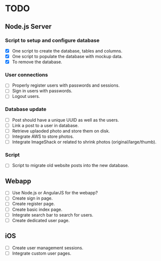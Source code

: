 # TODO

## Node.js Server

### Script to setup and configure database
- [x] One script to create the database, tables and columns.
- [x] One script to populate the database with mockup data.
- [x] To remove the database.

### User connections
- [ ] Properly register users with passwords and sessions.
- [ ] Sign in users with passwords.
- [ ] Logout users.

### Database update
- [ ] Post should have a unique UUID as well as the users.
- [ ] Link a post to a user in database.
- [ ] Retrieve uplaoded photo and store them on disk.
- [ ] Integrate AWS to store photos.
- [ ] Integrate ImageShack or related to shrink photos (original/large/thumb).

### Script
- [ ] Script to migrate old website posts into the new database.

## Webapp
- [ ] Use Node.js or AngularJS for the webapp?
- [ ] Create sign in page.
- [ ] Create register page.
- [ ] Create basic index page.
- [ ] Integrate search bar to search for users.
- [ ] Create dedicated user page.

## iOS
- [ ] Create user management sessions.
- [ ] Integrate custom user pages.
